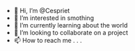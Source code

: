 - 👋 Hi, I’m @Cespriet
- 👀 I’m interested in smothing
- 🌱 I’m currently learning about the world
- 💞️ I’m looking to collaborate on a project
- 📫 How to reach me . . . 

<!---
Cespriet/Cespriet is a ✨ special ✨ repository because its `README.md` (this file) appears on your GitHub profile.
You can click the Preview link to take a look at your changes.
--->

